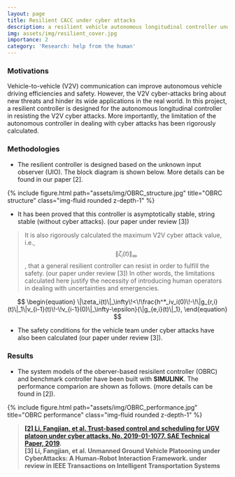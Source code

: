 ```yaml
---
layout: page
title: Resilient CACC under cyber attacks
description: a resilient vehicle autonomous longitudinal controller under cyber attacks
img: assets/img/resilient_cover.jpg
importance: 2
category: 'Research: help from the human'
---
```


### Motivations
Vehicle-to-vehicle (V2V) communication can improve autonomous vehicle driving efficiencies and safety. However, the V2V cyber-attacks bring about new threats and hinder its wide applications in the real world. In this project, a resilient controller is designed for the autonomous longitudinal controller in resisting the V2V cyber attacks. More importantly, the limitation of the autonomous controller in dealing with cyber attacks has been rigorously calculated. 

### Methodologies 

* The resilient controller is designed based on the unknown input observer (UIO). The block diagram is shown below. More details can be found in our paper [2].

<div class="row justify-content-sm-center">
{% include figure.html path="assets/img/OBRC_structure.jpg" title="OBRC structure" class="img-fluid rounded z-depth-1" %}
</div>

*  It has been proved that this controller is asymptotically stable, string stable (without cyber attacks). (our paper under review [3])

>It is also rigorously calculated the maximum V2V cyber attack value, i.e.,  $$\|\zeta_i(t)\|_\infty$$, that a general resilient controller can resist in order to fulfill the safety. (our paper under review [3]) In other words, the limitations calculated here justify the necessity of introducing human operators in dealing with uncertainties and emergencies. 

$$
\begin{equation}
    \|\zeta_i(t)\|_\infty\!<\!\frac{h^*_iv_i(0)\!-\!\|g_{r,i}(t)\|_1\|v_{i-1}(t)\!-\!v_{i-1}(0)\|_\infty-\epsilon}{\|g_{e,i}(t)\|_1},
\end{equation}
$$

* The safety conditions for the vehicle team under cyber attacks have also been calculated (our paper under review [3]).

### Results

* The system models of the oberver-based resisilent controller (OBRC) and benchmark controller have been built with **SIMULINK**. The performance comparion are shown as follows. (more details can be found in [2]). 

<div class="row justify-content-sm-center">
{% include figure.html path="assets/img/OBRC_performance.jpg" title="OBRC performance" class="img-fluid rounded z-depth-1" %}
</div>

> **[[2] Li, Fangjian, et al. Trust-based control and scheduling for UGV platoon under cyber attacks. No. 2019-01-1077. SAE Technical Paper, 2019](https://www.sae.org/publications/technical-papers/content/2019-01-1077/).** <br>
> **[3] Li, Fangjian, et al. Unmanned Ground Vehicle Platooning under CyberAttacks: A Human-Robot Interaction Framework. 
under review in IEEE Transactions on Intelligent Transportation Systems**
